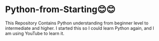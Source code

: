 # Python-from-Starting😊😊
This Repository Contains Python understanding from beginner level to intermediate and higher. I started this so I could learn Python again, and I am using YouTube to learn it.    
